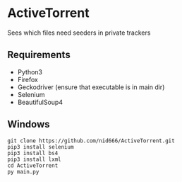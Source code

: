 # ActiveTorrent
Sees which files need seeders in private trackers

## Requirements
* Python3
* Firefox
* Geckodriver (ensure that executable is in main dir)
* Selenium
* BeautifulSoup4

## Windows
```console
git clone https://github.com/nid666/ActiveTorrent.git
pip3 install selenium
pip3 install bs4
pip3 install lxml
cd ActiveTorrent
py main.py
```
